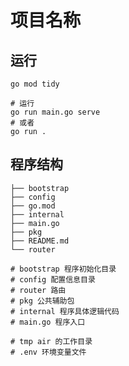 # 项目名称

## 运行

```shell
go mod tidy

# 运行
go run main.go serve
# 或者
go run .
```

## 程序结构

```shell
├── bootstrap
├── config
├── go.mod
├── internal
├── main.go
├── pkg
├── README.md
└── router

# bootstrap 程序初始化目录
# config 配置信息目录
# router 路由
# pkg 公共辅助包
# internal 程序具体逻辑代码
# main.go 程序入口

# tmp air 的工作目录
# .env 环境变量文件
```
